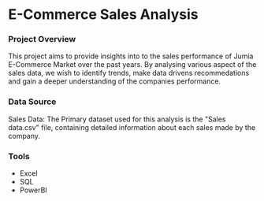 # E-Commerce Sales Analysis


### Project Overview

This project aims to provide insights into to the sales performance of Jumia E-Commerce Market over the past years. By analysing various aspect of the sales data, we wish to identify trends, make data drivens recommedations and gain a deeper understanding of the companies performance.

### Data Source

Sales Data: The Primary dataset used for this analysis is the "Sales data.csv" file, containing detailed information about each sales made by the company.

### Tools

- Excel
- SQL
- PowerBI
